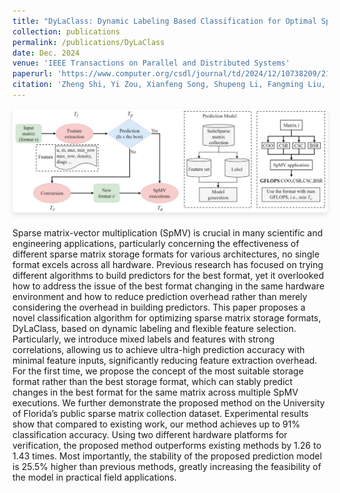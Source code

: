 ```yaml
---
title: "DyLaClass: Dynamic Labeling Based Classification for Optimal Sparse Matrix Format Selection in Accelerating SpMV"
collection: publications
permalink: /publications/DyLaClass
date: Dec. 2024
venue: 'IEEE Transactions on Parallel and Distributed Systems'
paperurl: 'https://www.computer.org/csdl/journal/td/2024/12/10738209/21rphBevhMk'
citation: 'Zheng Shi, Yi Zou, Xianfeng Song, Shupeng Li, Fangming Liu, and Quan Xue, “DyLaClass: Dynamic Labeling Based Classification for Optimal Sparse Matrix Format Selection in Accelerating SpMV”, to appear in IEEE Transactions on Parallel and Distributed Systems, 2024.'
---
```


<div style="gap: 10px; display: flex; flex-direction: column; align-items: center;">
    <img src="/images/publications/TPDS24DyLaClass/storage_format.jpg" alt="Image 1" style="width: 800px; height: auto; border-radius: 5px; box-shadow: 0 4px 8px rgba(0, 0, 0, 0.1); margin-bottom: 10px;">
</div>

Sparse matrix-vector multiplication (SpMV) is crucial in many scientific and engineering applications, particularly concerning the effectiveness of different sparse matrix storage formats for various architectures, no single format excels across all hardware. Previous research has focused on trying different algorithms to build predictors for the best format, yet it overlooked how to address the issue of the best format changing in the same hardware environment and how to reduce prediction overhead rather than merely considering the overhead in building predictors. This paper proposes a novel classification algorithm for optimizing sparse matrix storage formats, DyLaClass, based on dynamic labeling and flexible feature selection. Particularly, we introduce mixed labels and features with strong correlations, allowing us to achieve ultra-high prediction accuracy with minimal feature inputs, significantly reducing feature extraction overhead. For the first time, we propose the concept of the most suitable storage format rather than the best storage format, which can stably predict changes in the best format for the same matrix across multiple SpMV executions. We further demonstrate the proposed method on the University of Florida’s public sparse matrix collection dataset. Experimental results show that compared to existing work, our method achieves up to 91% classification accuracy. Using two different hardware platforms for verification, the proposed method outperforms existing methods by 1.26 to 1.43 times. Most importantly, the stability of the proposed prediction model is 25.5% higher than previous methods, greatly increasing the feasibility of the model in practical field applications.
